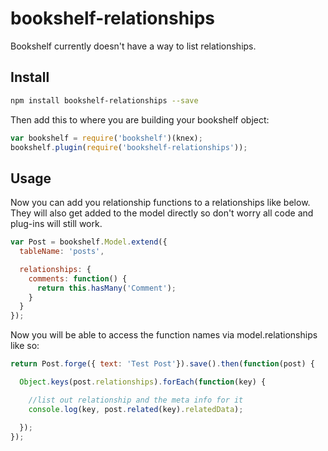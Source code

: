 # bookshelf-relationships

Bookshelf currently doesn't have a way to list relationships.

## Install
```bash
npm install bookshelf-relationships --save
```

Then add this to where you are building your bookshelf object:
```javascript
var bookshelf = require('bookshelf')(knex);
bookshelf.plugin(require('bookshelf-relationships'));
```

## Usage

Now you can add you relationship functions to a relationships like below. They
will also get added to the model directly so don't worry all code and plug-ins
will still work.

```javascript
var Post = bookshelf.Model.extend({
  tableName: 'posts',

  relationships: {
    comments: function() {
      return this.hasMany('Comment');
    }
  }
});
```

Now you will be able to access the function names via model.relationships like so:

```javascript
return Post.forge({ text: 'Test Post'}).save().then(function(post) {

  Object.keys(post.relationships).forEach(function(key) {

    //list out relationship and the meta info for it
    console.log(key, post.related(key).relatedData);

  });
});
```
